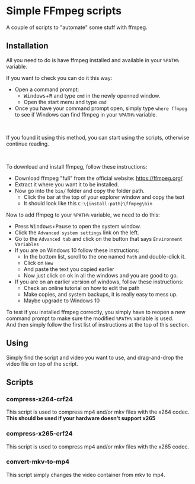 # Simple FFmpeg scripts

A couple of scripts to "automate" some stuff with ffmpeg.

## Installation

All you need to do is have ffmpeg installed and available in your `%PATH%` variable.

If you want to check you can do it this way:
* Open a command prompt:
  * <kbd>Windows</kbd>+<kbd>R</kbd> and type `cmd` in the newly openned window.
  * Open the start menu and type `cmd`
* Once you have your command prompt open, simply type `where ffmpeg` to see if Windows can find ffmpeg in your `%PATH%` variable.

<br>

If you found it using this method, you can start using the scripts, otherwise continue reading.

<br>

To download and install ffmpeg, follow these instructions:
* Download ffmpeg "full" from the official website: https://ffmpeg.org/
* Extract it where you want it to be installed.
* Now go into the `bin/` folder and copy the folder path.
  * Click the bar at the top of your explorer window and copy the text
  * It should look like this `C:\{install-path}\ffmpeg\bin`

Now to add ffmpeg to your `%PATH%` variable, we need to do this:
* Press <kbd>Windows</kbd>+<kbd>Pause</kbd> to open the system window.
* Click the `Advanced system settings` link on the left.
* Go to the `Advanced tab` and click on the button that says `Environment Variables`
* If you are on Windows 10 follow these instructions:
  * In the bottom list, scroll to the one named `Path` and double-click it.
  * Click on `New`
  * And paste the text you copied earlier
  * Now just click on ok in all the windows and you are good to go.
* If you are on an earlier version of windows, follow these instructions:
  * Check an online tutorial on how to edit the path
  * Make copies, and system backups, it is really easy to mess up.
  * Maybe upgrade to Windows 10

To test if you installed ffmpeg correctly, you simply have to reopen a new command prompt to make sure the modified `%PATH%` variable is used.<br>
And then simply follow the first list of instructions at the top of this section.

## Using

Simply find the script and video you want to use, and drag-and-drop the video file on top of the script.


## Scripts

### compress-x264-crf24

This script is used to compress mp4 and/or mkv files with the x264 codec.<br>
<b>This should be used if your hardware doesn't support x265</b>

### compress-x265-crf24

This script is used to compress mp4 and/or mkv files with the x265 codec.

### convert-mkv-to-mp4

This script simply changes the video container from mkv to mp4.
